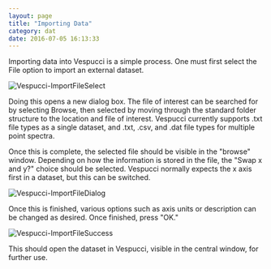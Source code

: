 ```yaml
---
layout: page
title: "Importing Data"
category: dat
date: 2016-07-05 16:13:33
---
```



Importing data into Vespucci is a simple process. One must first select the File option to import an external dataset.

![Vespucci-ImportFileSelect](https://gabowers.github.io/Vespucci-docs/img/ImportFile1.png)

Doing this opens a new dialog box. The file of interest can be searched for by selecting Browse, then selected by moving through the standard folder structure to the location and file of interest. Vespucci currently supports .txt file types as a single dataset, and .txt, .csv, and .dat file types for multiple point spectra.

Once this is complete, the selected file should be visible in the "browse" window. Depending on how the information is stored in the file, the "Swap x and y?" choice should be selected. Vespucci normally expects the x axis first in a dataset, but this can be switched.

![Vespucci-ImportFileDialog](https://gabowers.github.io/Vespucci-docs/img/ImportFile3.png)

Once this is finished, various options such as axis units or description can be changed as desired. Once finished, press "OK."

![Vespucci-ImportFileSuccess](https://gabowers.github.io/Vespucci-docs/img/ImportFile4.png)

This should open the dataset in Vespucci, visible in the central window, for further use.